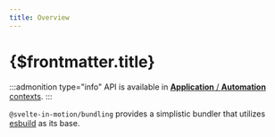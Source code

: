 ```yaml
---
title: Overview
---
```


# {$frontmatter.title}

:::admonition type="info"
API is available in [**Application** / **Automation** contexts](../%5B...1%5Dreferences/%5B...1%5Dcontexts.md).
:::

`@svelte-in-motion/bundling` provides a simplistic bundler that utilizes [esbuild](https://github.com/evanw/esbuild) as its base.
